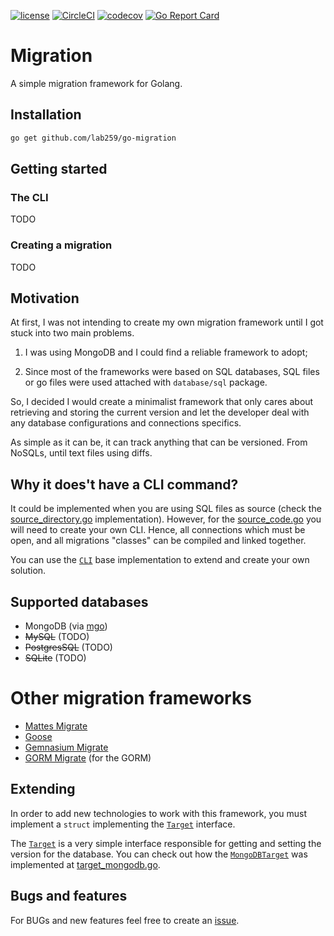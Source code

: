 [![license](https://img.shields.io/github/license/mashape/apistatus.svg?maxAge=2592000)](https://github.com/go-gormigrate/gormigrate/blob/master/LICENSE)
[![CircleCI](https://circleci.com/gh/lab259/go-migration/tree/master.svg?style=shield)](https://circleci.com/gh/lab259/go-migration/tree/master)
[![codecov](https://codecov.io/gh/lab259/go-migration/branch/master/graph/badge.svg)](https://codecov.io/gh/lab259/go-migration)
[![Go Report Card](https://goreportcard.com/badge/github.com/lab259/go-migration)](https://goreportcard.com/report/github.com/lab259/go-migration)

# Migration

A simple migration framework for Golang.

## Installation

```bash
go get github.com/lab259/go-migration
```

## Getting started

### The CLI

TODO

### Creating a migration

TODO

## Motivation

At first, I was not intending to create my own migration framework until I got
stuck into two main problems.

1. I was using MongoDB and I could find a reliable framework to adopt;

2. Since most of the frameworks were based on SQL databases, SQL files or go files
   were used attached with `database/sql` package.

So, I decided I would create a minimalist framework that only cares about
retrieving and storing the current version and let the developer deal with any
database configurations and connections specifics.

As simple as it can be, it can track anything that can be versioned. From
NoSQLs, until text files using diffs.

## Why it does't have a CLI command?

It could be implemented when you are using SQL files as source
(check the [source_directory.go](source_directory.go) implementation). However,
for the [source_code.go](source_code.go) you will need to create your own CLI.
Hence, all connections which must be open, and all migrations "classes" can be
compiled and linked together.

You can use the [`CLI`](cli.go) base implementation to extend and create your
own solution.

## Supported databases

* MongoDB (via [mgo](https://github.com/go-mgo/mgo))
* ~~MySQL~~ (TODO)
* ~~PostgresSQL~~ (TODO)
* ~~SQLite~~ (TODO)

# Other migration frameworks

* [Mattes Migrate](https://github.com/mattes/migrate)
* [Goose](https://github.com/pressly/goose)
* [Gemnasium Migrate](https://github.com/gemnasium/migrate)
* [GORM Migrate](https://github.com/go-gormigrate/gormigrate) (for the GORM)

## Extending

In order to add new technologies to work with this framework, you must implement
a `struct` implementing the [`Target`](target.go) interface.

The [`Target`](target.go) is a very simple interface responsible for getting and
setting the version for the database. You can check out how the
[`MongoDBTarget`](target_mongodb.go) was implemented at
[target_mongodb.go](target_mongodb.go).

## Bugs and features

For BUGs and new features feel free to create an [issue](issues).